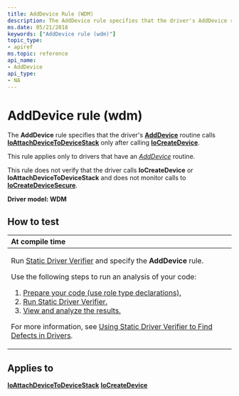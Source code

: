 ```yaml
---
title: AddDevice Rule (WDM)
description: The AddDevice rule specifies that the driver's AddDevice routine calls IoAttachDeviceToDeviceStack only after calling IoCreateDevice.
ms.date: 05/21/2018
keywords: ["AddDevice rule (wdm)"]
topic_type:
- apiref
ms.topic: reference
api_name:
- AddDevice
api_type:
- NA
---
```


# AddDevice rule (wdm)


The **AddDevice** rule specifies that the driver's [**AddDevice**](/windows-hardware/drivers/ddi/wdm/nc-wdm-driver_add_device) routine calls [**IoAttachDeviceToDeviceStack**](/windows-hardware/drivers/ddi/wdm/nf-wdm-ioattachdevicetodevicestack) only after calling [**IoCreateDevice**](/windows-hardware/drivers/ddi/wdm/nf-wdm-iocreatedevice).

This rule applies only to drivers that have an [*AddDevice*](/windows-hardware/drivers/ddi/wdm/nc-wdm-driver_add_device) routine.

This rule does not verify that the driver calls **IoCreateDevice** or **IoAttachDeviceToDeviceStack** and does not monitor calls to [**IoCreateDeviceSecure**](/windows-hardware/drivers/ddi/wdmsec/nf-wdmsec-wdmlibiocreatedevicesecure).

**Driver model: WDM**

## How to test

<table>
<colgroup>
<col width="100%" />
</colgroup>
<thead>
<tr class="header">
<th align="left">At compile time</th>
</tr>
</thead>
<tbody>
<tr class="odd">
<td align="left"><p>Run <a href="/windows-hardware/drivers/devtest/static-driver-verifier" data-raw-source="[Static Driver Verifier](./static-driver-verifier.md)">Static Driver Verifier</a> and specify the <strong>AddDevice</strong> rule.</p>
Use the following steps to run an analysis of your code:
<ol>
<li><a href="/windows-hardware/drivers/devtest/using-static-driver-verifier-to-find-defects-in-drivers#preparing-your-source-code" data-raw-source="[Prepare your code (use role type declarations).](./using-static-driver-verifier-to-find-defects-in-drivers.md#preparing-your-source-code)">Prepare your code (use role type declarations).</a></li>
<li><a href="/windows-hardware/drivers/devtest/using-static-driver-verifier-to-find-defects-in-drivers#running-static-driver-verifier" data-raw-source="[Run Static Driver Verifier.](./using-static-driver-verifier-to-find-defects-in-drivers.md#running-static-driver-verifier)">Run Static Driver Verifier.</a></li>
<li><a href="/windows-hardware/drivers/devtest/using-static-driver-verifier-to-find-defects-in-drivers#viewing-and-analyzing-the-results" data-raw-source="[View and analyze the results.](./using-static-driver-verifier-to-find-defects-in-drivers.md#viewing-and-analyzing-the-results)">View and analyze the results.</a></li>
</ol>
<p>For more information, see <a href="/windows-hardware/drivers/devtest/using-static-driver-verifier-to-find-defects-in-drivers" data-raw-source="[Using Static Driver Verifier to Find Defects in Drivers](./using-static-driver-verifier-to-find-defects-in-drivers.md)">Using Static Driver Verifier to Find Defects in Drivers</a>.</p></td>
</tr>
</tbody>
</table>

## Applies to

[**IoAttachDeviceToDeviceStack**](/windows-hardware/drivers/ddi/wdm/nf-wdm-ioattachdevicetodevicestack)
[**IoCreateDevice**](/windows-hardware/drivers/ddi/wdm/nf-wdm-iocreatedevice)
